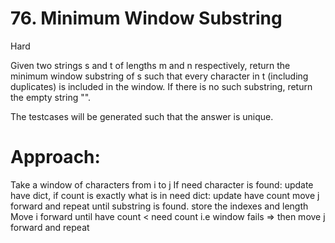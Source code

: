 # 76. Minimum Window Substring

Hard

Given two strings s and t of lengths m and n respectively, return the minimum window 
substring
 of s such that every character in t (including duplicates) is included in the window. If there is no such substring, return the empty string "".

The testcases will be generated such that the answer is unique.

# Approach: 
Take a window of characters from i to j 
    If need character is found:
        update have dict, 
        if count is exactly what is in need dict:
            update have count
    move j forward and repeat until substring is found. 
    store the indexes and length
Move i forward until have count < need count i.e window fails
    => then move j forward and repeat